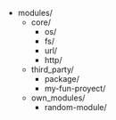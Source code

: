- modules/
  - core/
    - os/
    - fs/
    - url/
    - http/
  - third_party/
    - package/
    - my-fun-proyect/
  - own_modules/
    - random-module/
